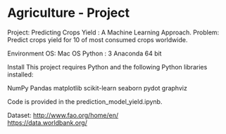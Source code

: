 # Agriculture - Project

Project: Predicting Crops Yield : A Machine Learning Approach.
Problem: Predict crops yield for 10 of most consumed crops worldwide.

Environment
OS: Mac OS
Python : 3
Anaconda 64 bit 

Install
This project requires Python and the following Python libraries installed:

NumPy
Pandas
matplotlib
scikit-learn 
seaborn
pydot
graphviz

Code is provided in the prediction_model_yield.ipynb. 


Dataset:
http://www.fao.org/home/en/  
https://data.worldbank.org/ 

